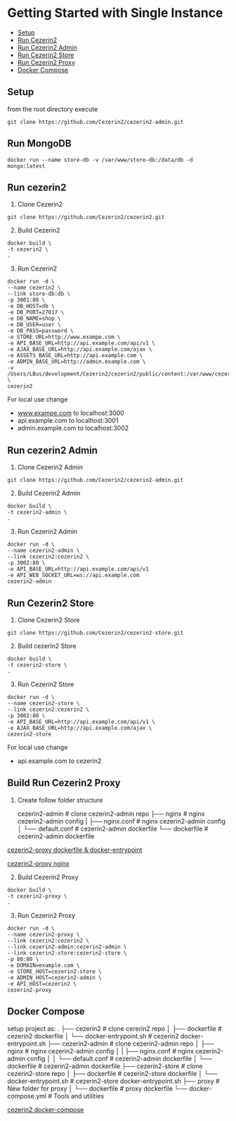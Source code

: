 # Getting Started with Single Instance

- [Setup](#setup)
- [Run Cezerin2](#run-cezerin2)
- [Run Cezerin2 Admin](#run-cezerin2-admin)
- [Run Cezerin2 Store](#run-cezerin2-store)
- [Run Cezerin2 Proxy](#run-cezerin2-proxy)
- [Docker Compose](#docker-compose)

## Setup

from the root directory execute

    git clone https://github.com/Cezerin2/cezerin2-admin.git

## Run MongoDB

```shell
docker run --name store-db -v /var/www/store-db:/data/db -d mongo:latest
```

## Run cezerin2

1. Clone Cezerin2

```shell
git clone https://github.com/Cezerin2/cezerin2.git
```

2. Build Cezerin2

```shell
docker build \
-t cezerin2 \
.
```

3. Run Cezerin2

```shell
docker run -d \
--name cezerin2 \
--link store-db:db \
-p 3001:80 \
-e DB_HOST=db \
-e DB_PORT=27017 \
-e DB_NAME=shop \
-e DB_USER=user \
-e DB_PASS=password \
-e STORE_URL=http://www.exampe.com \
-e API_BASE_URL=http://api.example.com/api/v1 \
-e AJAX_BASE_URL=http://api.example.com/ajax \
-e ASSETS_BASE_URL=http://api.example.com \
-e ADMIN_BASE_URL=http://admin.example.com \
-v /Users/LBus/development/Cezerin2/cezerin2/public/content:/var/www/cezerin2/public/content \
cezerin2
```

For local use change

- www.exampe.com to localhost:3000
- api.example.com to localhost:3001
- admin.example.com to localhost:3002

## Run cezerin2 Admin

1. Clone Cezerin2 Admin

```shell
git clone https://github.com/Cezerin2/cezerin2-admin.git
```

2. Build Cezerin2 Admin

```shell
docker build \
-t cezerin2-admin \
.
```

3. Run Cezerin2 Admin

```shell
docker run -d \
--name cezerin2-admin \
--link cezerin2:cezerin2 \
-p 3002:80 \
-e API_BASE_URL=http://api.example.com/api/v1
-e API_WEB_SOCKET_URL=ws://api.example.com
cezerin2-admin
```

## Run Cezerin2 Store

1. Clone Cezerin2 Store

```shell
git clone https://github.com/Cezerin2/cezerin2-store.git
```

2. Build cezerin2 Store

```shell
docker build \
-t cezerin2-store \
.
```

3. Run Cezerin2 Store

```shell
docker run -d \
--name cezerin2-store \
--link cezerin2:cezerin2 \
-p 3002:80 \
-e API_BASE_URL=http://api.example.com/api/v1 \
-e AJAX_BASE_URL=http://api.example.com/ajax \
cezerin2-store
```

For local use change

- api.example.com to cezerin2

## Build Run Cezerin2 Proxy

1. Create follow folder structure

   cezerin2-admin # clone cezerin2-admin repo
   ├── nginx # nginx cezerin2-admin config
   | ├── nginx.conf # nginx cezerin2-admin config
   │ └── default.conf # cezerin2-admin dockerfile
   └── dockerfile # cezerin2-admin dockerfile

[cezerin2-proxy dockerfile & docker-entrypoint](./cezerin2-proxy-dockerfile.md)

[cezerin2-proxy nginx](./cezerin2-proxy-nginx.md)

2. Build Cezerin2 Proxy

```shell
docker build \
-t cezerin2-proxy \
.
```

3. Run Cezerin2 Proxy

```shell
docker run -d \
--name cezerin2-proxy \
--link cezerin2:cezerin2 \
--link cezerin2-admin:cezerin2-admin \
--link cezerin2-store:cezerin2-store \
-p 80:80 \
-e DOMAIN=example.com \
-e STORE_HOST=cezerin2-store \
-e ADMIN_HOST=cezerin2-admin \
-e API_HOST=cezerin2 \
cezerin2-proxy
```

## Docker Compose

setup project as:
.
├── cezerin2 # clone cererin2 repo
│ ├── dockerfile # cezerin2 dockerfile
│ └── docker-entrypoint.sh # cezerin2 docker-entrypoint.sh
├── cezerin2-admin # clone cezerin2-admin repo
│ ├── nginx # nginx cezerin2-admin config
│ | ├── nginx.conf # nginx cezerin2-admin config
│ │ └── default.conf # cezerin2-admin dockerfile
│ └── dockerfile # cezerin2-admin dockerfile
├── cezerin2-store # clone cezerin2-store repo
│ ├── dockerfile # cezerin2-store dockerfile
│ └── docker-entrypoint.sh # cezerin2-store docker-entrypoint.sh
├── proxy # New folder for proxy
│ └── dockerfile # proxy dockerfile
└── docker-compose.yml # Tools and utilities

[cezerin2 docker-compose](./cezerin2-docker-compose.md)
